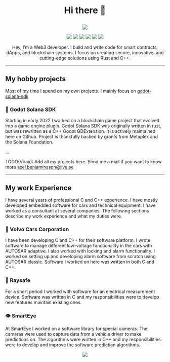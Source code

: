<h1><p align="center">
Hi there 👋
</p>
</h1>

<!--
**Virus-Axel/Virus-Axel** is a ✨ _special_ ✨ repository because its `README.md` (this file) appears on your GitHub profile.

Here are some ideas to get you started:

- 🔭 I’m currently working on ...
- 🌱 I’m currently learning ...
- 👯 I’m looking to collaborate on ...
- 🤔 I’m looking for help with ...
- 💬 Ask me about ...
- 📫 How to reach me: ...
- 😄 Pronouns: ...
- ⚡ Fun fact: ...
-->
<p align="center">
  <img src="https://github-readme-stats.vercel.app/api?username=Virus-Axel&show_icons=true&theme=transparent" />
</p>

<p align="center"> <img src="https://img.shields.io/badge/-C++-00599C?style=flat-square&logo=c%2B%2B&logoColor=white" /> <img src="https://img.shields.io/badge/-Rust-000000?style=flat-square&logo=rust&logoColor=white" /> <img src="https://img.shields.io/badge/-AI-FF6F00?style=flat-square&logo=tensorflow&logoColor=white" /> <img src="https://img.shields.io/badge/-Solana-9945FF?style=flat-square&logo=solana&logoColor=white" /> <img src="https://img.shields.io/badge/-Security-000000?style=flat-square&logo=protonvpn&logoColor=white" /> <img src="https://img.shields.io/badge/-Gaming-8B008B?style=flat-square&logo=unity&logoColor=white" /> </p>

<p align="center">
Hey, I’m a Web3 developer. I build and write code for smart contracts, dApps, and blockchain systems. I focus on creating secure, innovative, and cutting-edge solutions using Rust and C++. 
</p>

---

## My hobby projects

Most of my time I spend on my own projects. I mainly focus on [godot-solana-sdk](https://github.com/Virus-Axel/godot-solana-sdk)

### 🤖 Godot Solana SDK

Starting in early 2022 I worked on a blockchain game project that evolved into a game engine plugin. Godot Solana SDK was originally written in rust, but was rewritten as a C++ Godot GDExtension. It is actively maintained here on Github. Project is thankfully backed by grants from Metaplex and the Solana Foundation.

...

TODO(Virax): Add all my projects here. Send me a mail if you want to know more [axel.benjaminsson@live.se](mailto:axel.benjaminsson@live.se)

---

## My work Experience

I have several years of professional C and C++ experience. I have mostly developed embedded software for cars and technical equipment. I have worked as a consultant at several companies. The following sections describe my work experience and what my duties were.

### 🚗 Volvo Cars Corporation 

I have been developing C and C++ for their software platform. I wrote software to manage different low-voltage functionality in the cars with AUTOSAR adaptive. I also worked with locking and alarm functionality. I worked on setting up and developing alarm software from scratch using AUTOSAR classic. Software I worked on here was written in both C and C++.

### 🩻 Raysafe
For a short period I worked with software for an electrical measurement device. Software was written in C and my responsibilities were to develop new features maintain existing ones.

### 👁️ SmartEye 
At SmartEye I worked on a software library for special cameras. The cameras were used to capture data from a vehicle driver to make predictions on. The algorithms were written in C++ and my responsibilities were to develop and improve the software prediction algorithms.

<p align="center">
<img src="https://komarev.com/ghpvc/?username=Virus-Axel" />
</p>
